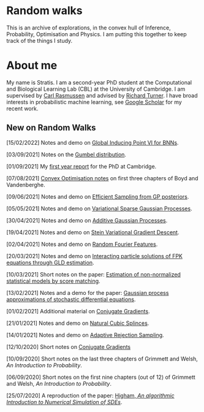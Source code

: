 # Random walks

This is an archive of explorations, in the convex hull of Inference, Probability, Optimisation and Physics. I am putting this together to keep track of the things I study.

# About me

My name is Stratis. I am a second-year PhD student at the Computational and Biological Learning Lab (CBL) at the University of Cambridge. I am supervised by [Carl Rasmussen](http://mlg.eng.cam.ac.uk/carl/) and advised by [Richard Turner](http://cbl.eng.cam.ac.uk/Public/Turner/WebHome). I have broad interests in probabilistic machine learning, see [Google Scholar](https://scholar.google.com/citations?user=1tm1wcgAAAAJ&hl=el&oi=ao) for my recent work.

## New on Random Walks

[15/02/2022] Notes and demo on [Global Inducing Point VI for BNNs](./misc/gip/gip).

[03/09/2021] Notes on the [Gumbel distribution](./misc/gumbel/gumbel).

[01/09/2021] My [first year report](https://www.overleaf.com/read/wwcwwjgbfdnz) for the PhD at Cambridge.

[07/08/2021] [Convex Optimisation notes](./cvx/intro) on first three chapters of Boyd and Vandenberghe.

[09/06/2021] Notes and demo on [Efficient Sampling from GP posteriors](./gp/sparse/gp-sampling).

[05/05/2021] Notes and demo on [Variational Sparse Gaussian Processes](./gp/sparse/vfe).

[30/04/2021] Notes and demo on [Additive Gaussian Processes](./misc/addgp/addgp).

[19/04/2021] Notes and demo on [Stein Variational Gradient Descent](./misc/svgd/svgd).

[02/04/2021] Notes and demo on [Random Fourier Features](./misc/rff/rff).

[20/03/2021] Notes and demo on [Interacting particle solutions of FPK equations through GLD estimation](./misc/interacting/interacting).

[10/03/2021] Short notes on the paper: [Estimation of non-normalized statistical models by score matching](./misc/score-matching/score-matching).

[13/02/2021] Notes and a demo for the paper: [Gaussian process approximations of stochastic differential equations](./misc/sde-as-gp/sde-as-gp).

[01/02/2021] Additional material on [Conjugate Gradients](./misc/optimisation/conjugate-gradients).

[21/01/2021] Notes and demo on [Natural Cubic Splinces](./misc/ncs/ncs).

[14/01/2021] Notes and demo on [Adaptive Rejection Sampling](./misc/ars/ars).

[12/10/2020] Short notes on [Conjugate Gradients](./misc/optimisation/conjugate-gradients)

[10/09/2020] Short notes on the last three chapters of Grimmett and Welsh, *An Introduction to Probability*.

[06/09/2020] Short notes on the first nine chapters (out of 12) of Grimmett and Welsh, *An Introduction to Probability*.

[25/07/2020] A reproduction of the paper: [Higham, *An algorithmic Introduction to Numerical Simulation of SDEs*](./misc/sde/num-sde).
